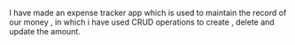 I have made an expense tracker app which is used to maintain the record of our money , in which i have used CRUD operations to create , delete and update the amount. 
